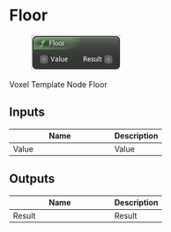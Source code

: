 # Floor

<div align="left" data-full-width="false"><figure><img src="../../../../.gitbook/assets/floor.png" alt=""><figcaption></figcaption></figure></div>

Voxel Template Node Floor

## Inputs

<table><thead><tr><th width="170">Name</th><th>Description</th></tr></thead><tbody><tr><td>Value</td><td>Value</td></tr></tbody></table>

## Outputs

<table><thead><tr><th width="170">Name</th><th>Description</th></tr></thead><tbody><tr><td>Result</td><td>Result</td></tr></tbody></table>
